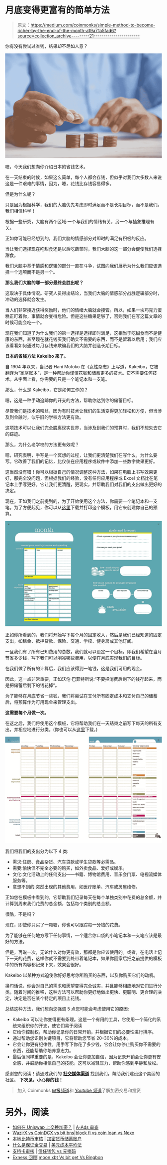 # 月底变得更富有的简单方法

> 原文：<https://medium.com/coinmonks/simple-method-to-become-richer-by-the-end-of-the-month-a19a71a5fad6?source=collection_archive---------21----------------------->

你有没有尝试过省钱，结果却不尽如人意？

![](img/d2753ccf01aa60626cdc6980b4037228.png)

嗯，今天我们想向你介绍日本的省钱艺术。

在一天结束的时候，如果这么简单，每个人都会存钱，但似乎对我们大多数人来说这是一件艰难的事情，因为，嗯，花钱比存钱容易得多。

但是为什么呢？

只是因为根据科学，我们的大脑优先考虑即时满足而不是长期目标，而不是我们。我们相信科学！

根据一些研究，大脑有两个区域:一个与我们的情绪有关，另一个与抽象推理有关。

正如你可能已经想到的，我们大脑的情感部分对即时的满足有积极的反应。

当让我们选择现在吃甜食还是以后吃蔬菜时，我们大脑的这一部分会促使我们选择甜食。

我们大脑中基于情感和逻辑的部分一直在斗争，试图向我们展示为什么我们应该选择一个选项而不是另一个。

**那么我们大脑的哪一部分最终会胜出呢？**

这取决于具体情况。研究人员得出结论，当我们大脑的情感部分战胜逻辑部分时，冲动的选择就会发生。

当人们非常接近获得奖励时，他们的情绪大脑就会接管。所以，如果一块巧克力蛋糕正盯着你，事情就会变得危险。但是这些糖果足够了，否则我们在写这篇文章的时候可能会吃一个。

现在我们知道了为什么我们的第一选择是选择即时满足，这相当于吃甜食而不是健康的东西，甚至现在就花钱买我们确实不需要的东西，而不是留着以后用；我们应该看看如何通过每月存钱来欺骗我们的大脑并创造长期目标。

**日本的省钱方法 Kakeibo 来了。**

自 1904 年以来，当记者 Hani Motoko 在《女性杂志》上写道，Kakeibo，它被翻译为“家庭账本”，是一种帮助你谨慎花钱和储蓄更多的技术。它不需要任何技术。从字面上看，你需要的只是一个笔记本和一支笔。

那么，什么是 Kakeibo，它是如何工作的？

嗯，这是一种手动追踪你的开支的方法，帮助你达到你的储蓄目标。

尽管我们是技术的粉丝，因为有时技术让我们的生活变得更加轻松和方便，但当涉及到金融时，似乎旧的学校方法更有效。

这项技术可以让我们完全脱离现实世界，当涉及到我们的预算时，我们不想失去它的踪迹。

那么，为什么老学校的方法更有效呢？

嗯，研究表明，手写是一个冥想的过程，让我们更清楚我们在写什么，为什么要写。它改善了我们的记忆，比仅仅在应用程序或软件中添加一些数字效果更好。

这当然没有错！你可以根据自己的情况调整这种方法，如果在电脑上书写效果更好，那完全没问题，但根据我们的经验，没有任何应用程序或 Excel 文档比在笔记本上手写更好。它让我们更清醒，更现实，并帮助我们对我们的支出做出更好的决定。

现在，正如我们之前提到的，为了开始使用这个方法，你需要一个笔记本和一支笔。为了方便起见，你可以从[这里](http://aucalc.com/kakebo)下载并打印这个模板，用它来创建你自己的预算。

![](img/405a02ef87652429e37eeebd2076d493.png)

正如你所看到的，我们将开始写下每个月的固定收入，然后是我们已经知道的固定支出，如租金、抵押贷款、保险、交通、学校、健身房或其他订阅。

一旦我们有了所有已知费用的总数，我们就可以设定一个目标，即我们希望在当月节省多少钱，写下我们可以削减哪些费用，以便在月底实现我们的目标。

在我们做了所有的计算后，我们应该得到一笔钱，这是我们可用的现金。

因此，这一点非常重要，正如沃伦·巴菲特所说:“不要把消费后剩下的钱存起来，而是把储蓄后剩下的钱花掉”。

为了能够在月底节省一些钱，我们将尝试在支付所有固定成本和支付自己的储蓄后，将预算作为可用现金来管理支出。

**这需要每个月做一次。**

在这之后，我们将使用这个模板，它将帮助我们在一天结束之前写下每天的所有支出，并相应地进行分类。(你也可以从[这里](http://aucalc.com/kakebo)下载。)

![](img/fddededdb86ac804c5d00706b15c7fec.png)

我们将我们的支出分为以下 4 类:

*   需求:住房、食品杂货、汽车贷款或学生贷款等必需品。
*   需要:愉快但不完全必要的购买，如外卖食品、爱好或娱乐。
*   文化:文化活动上的任何支出——书籍、博物馆费用、音乐会门票、电视流媒体服务等。
*   意想不到的:突然出现的其他费用，如医疗账单、汽车或房屋维修。

正如您在模板中看到的，它帮助我们记录每天在每个单独类别中花费的总金额，并计算到周末我们花费的总金额，包括每个类别的总金额。

很酷，不是吗？

现在，即使你只买了一颗糖，你也可以跟踪每一分钱的花费。

为了能够在任何地方写下任何事情，一个适合你口袋的小笔记本和一支笔应该是最好的方法。

但是，再说一次，无论什么对你更有效，那都是你应该使用的。或者，在电话上记下一天的花费，这样你就不需要到处带着笔记本，如果你回家后把之前提供的模板中的所有内容都记录下来，效果会很好。

Kakeibo 以某种方式迫使你好好思考你所购买的东西，以及你购买它们的动机。

换句话说，你会对自己的需求和愿望变得完全诚实，并且能够相应地对它们进行分类。随着时间的推移，这种方法可以帮助你更好地做出更快、更聪明、更合理的决定，决定是否在某个特定的项目上花钱。

总结这种方法，我们想向您强调 5 点您可能会考虑使用它的原因:

*   Kakeibo 可以让你变得更有条理。这是一个有用的工具，它使用一个简化的系统来组织你的开支，使它们易于阅读
*   它给你控制权，帮助你记录你的日常开销，并根据它们的必要性进行排序。
*   通过帮助您识别关键项目，它将帮助您节省 20–30%的成本。
*   它会让你更有纪律性，用手写下你花了多少钱，它会让你停止购买你不需要的东西，还能帮助你培养意志力。
*   最后但同样重要的是，Kakeibo 会让你更加自信，因为记录开销会让你更有安全感，并鼓励你相信自己的技能。这可以减轻压力，帮助你感到平静和放松。

感谢您的阅读！请通过我们的 [**社交媒体渠道**](https://linktr.ee/b.successful) 找到我们，帮助我们建设这个美丽的社区。
**下次见，小心你的钱！**

> 加入 Coinmonks [电报频道](https://t.me/coincodecap)和 [Youtube 频道](https://www.youtube.com/c/coinmonks/videos)了解加密交易和投资

# 另外，阅读

*   [如何在 Uniswap 上交换加密？](https://coincodecap.com/swap-crypto-on-uniswap) | [A-Ads 审查](https://coincodecap.com/a-ads-review)
*   [WazirX vs CoinDCX vs bit bns](/coinmonks/wazirx-vs-coindcx-vs-bitbns-149f4f19a2f1)|[block fi vs coin loan vs Nexo](/coinmonks/blockfi-vs-coinloan-vs-nexo-cb624635230d)
*   [本地比特币审核](/coinmonks/localbitcoins-review-6cc001c6ed56) | [加密货币储蓄账户](https://coincodecap.com/cryptocurrency-savings-accounts)
*   [什么是保证金交易](https://coincodecap.com/margin-trading) | [美元成本平均法](https://coincodecap.com/dca)
*   [支持卡审核](https://coincodecap.com/uphold-card-review) | [信任钱包 vs 元掩码](https://coincodecap.com/trust-wallet-vs-metamask)
*   [Exness 回顾](https://coincodecap.com/exness-review)|[moon xbt Vs bit get Vs Bingbon](https://coincodecap.com/bingbon-vs-bitget-vs-moonxbt)